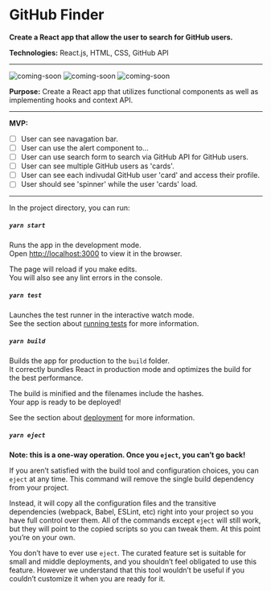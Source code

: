 # GitHub Finder

**Create a React app that allow the user to search for GitHub users.**

**Technologies:**
React.js, HTML, CSS, GitHub API

---

![coming-soon](https://media.giphy.com/media/tzHn7A5mohSfe/giphy.gif)
![coming-soon](https://media.giphy.com/media/tzHn7A5mohSfe/giphy.gif)
![coming-soon](https://media.giphy.com/media/tzHn7A5mohSfe/giphy.gif)

**Purpose:** Create a React app that utilizes functional components as well as implementing hooks and context API.

---

**MVP:**

- [ ] User can see navagation bar.
- [ ] User can use the alert component to...
- [ ] User can use search form to search via GitHub API for GitHub users.
- [ ] User can see multiple GitHub users as 'cards'.
- [ ] User can see each indivudal GitHub user 'card' and access their profile.
- [ ] User should see 'spinner' while the user 'cards' load.

---

In the project directory, you can run:

##### `yarn start`

Runs the app in the development mode.<br />
Open [http://localhost:3000](http://localhost:3000) to view it in the browser.

The page will reload if you make edits.<br />
You will also see any lint errors in the console.

##### `yarn test`

Launches the test runner in the interactive watch mode.<br />
See the section about [running tests](https://facebook.github.io/create-react-app/docs/running-tests) for more information.

##### `yarn build`

Builds the app for production to the `build` folder.<br />
It correctly bundles React in production mode and optimizes the build for the best performance.

The build is minified and the filenames include the hashes.<br />
Your app is ready to be deployed!

See the section about [deployment](https://facebook.github.io/create-react-app/docs/deployment) for more information.

##### `yarn eject`

**Note: this is a one-way operation. Once you `eject`, you can’t go back!**

If you aren’t satisfied with the build tool and configuration choices, you can `eject` at any time. This command will remove the single build dependency from your project.

Instead, it will copy all the configuration files and the transitive dependencies (webpack, Babel, ESLint, etc) right into your project so you have full control over them. All of the commands except `eject` will still work, but they will point to the copied scripts so you can tweak them. At this point you’re on your own.

You don’t have to ever use `eject`. The curated feature set is suitable for small and middle deployments, and you shouldn’t feel obligated to use this feature. However we understand that this tool wouldn’t be useful if you couldn’t customize it when you are ready for it.
